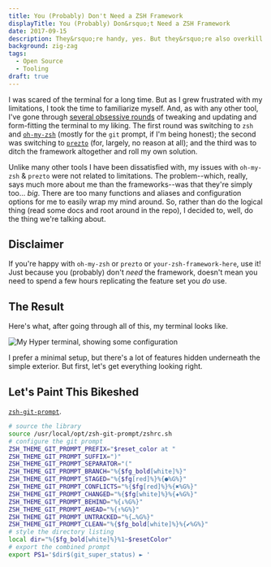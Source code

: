 ```yaml
---
title: You (Probably) Don't Need a ZSH Framework
displayTitle: You (Probably) Don&rsquo;t Need a ZSH Framework
date: 2017-09-15
description: They&rsquo;re handy, yes. But they&rsquo;re also overkill.
background: zig-zag
tags:
  - Open Source
  - Tooling
draft: true
---
```


I was scared of the terminal for a long time. But as I grew frustrated with my limitations, I took the time to familiarize myself. And, as with any other tool, I've gone through [several obsessive rounds](https://twitter.com/lowmess/status/903714807022469120) of tweaking and updating and form-fitting the terminal to my liking. The first round was switching to `zsh` and [`oh-my-zsh`](http://ohmyz.sh/) (mostly for the `git` prompt, if I'm being honest); the second was switching to [`prezto`](https://github.com/sorin-ionescu/prezto) (for, largely, no reason at all); and the third was to ditch the framework altogether and roll my own solution.

Unlike many other tools I have been dissatisfied with, my issues with `oh-my-zsh` & `prezto`  were not related to limitations. The problem--which, really, says much more about me than the frameworks--was that they're simply too... _big_. There are too many functions and aliases and configuration options for me to easily wrap my mind around. So, rather than do the logical thing (read some docs and root around in the repo), I decided to, well, do the thing we're talking about.

## Disclaimer

If you're happy with `oh-my-zsh` or `prezto` or `your-zsh-framework-here`, use it! Just because you (probably) don't _need_ the framework, doesn't mean you need to spend a few hours replicating the feature set you _do_ use.

## The Result

Here's what, after going through all of this, my terminal looks like.

![My Hyper terminal, showing some configuration](/images/blog.zsh-frameworks.result.png)

I prefer a minimal setup, but there's a lot of features hidden underneath the simple exterior. But first, let's get everything looking right.

## Let's Paint This Bikeshed

[`zsh-git-prompt`](https://github.com/olivierverdier/zsh-git-prompt).

```bash
# source the library
source /usr/local/opt/zsh-git-prompt/zshrc.sh
# configure the git prompt
ZSH_THEME_GIT_PROMPT_PREFIX="$reset_color at "
ZSH_THEME_GIT_PROMPT_SUFFIX=")"
ZSH_THEME_GIT_PROMPT_SEPARATOR="("
ZSH_THEME_GIT_PROMPT_BRANCH="%{$fg_bold[white]%}"
ZSH_THEME_GIT_PROMPT_STAGED="%{$fg[red]%}%{●%G%}"
ZSH_THEME_GIT_PROMPT_CONFLICTS="%{$fg[red]%}%{✖%G%}"
ZSH_THEME_GIT_PROMPT_CHANGED="%{$fg[white]%}%{✚%G%}"
ZSH_THEME_GIT_PROMPT_BEHIND="%{↓%G%}"
ZSH_THEME_GIT_PROMPT_AHEAD="%{↑%G%}"
ZSH_THEME_GIT_PROMPT_UNTRACKED="%{…%G%}"
ZSH_THEME_GIT_PROMPT_CLEAN="%{$fg_bold[white]%}%{✔%G%}"
# style the directory listing
local dir="%{$fg_bold[white]%}%1~$resetColor"
# export the combined prompt
export PS1='$dir$(git_super_status) ► '
```
